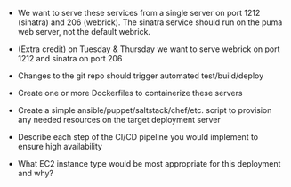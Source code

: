 *    We want to serve these services from a single server on port 1212 (sinatra) and 206 (webrick). The sinatra service should run on the puma web server, not the default webrick.

*    (Extra credit) on Tuesday & Thursday we want to serve webrick on port 1212 and sinatra on port 206

*    Changes to the git repo should trigger automated test/build/deploy

*    Create one or more Dockerfiles to containerize these servers

*    Create a simple ansible/puppet/saltstack/chef/etc. script to provision any needed resources on the target deployment server

*    Describe each step of the CI/CD pipeline you would implement to ensure high availability

*    What EC2 instance type would be most appropriate for this deployment and why?
